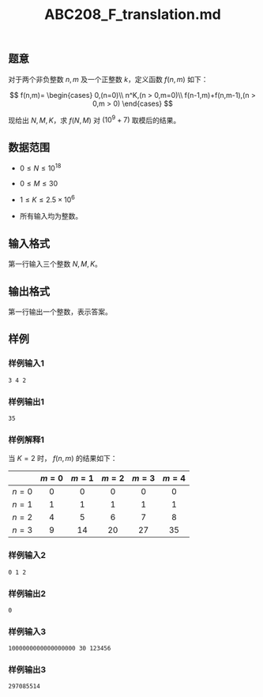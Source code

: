 ﻿---
title: "ABC208_F_translation.md"
tags: []
author: ""
created: ""
---

## 题意

对于两个非负整数 $n,m$ 及一个正整数 $k$，定义函数 $f(n,m)$ 如下：

$$
f(n,m)=
\begin{cases}
0,(n=0)\\
n^K,(n > 0,m=0)\\
f(n-1,m)+f(n,m-1),(n > 0,m > 0)
\end{cases}
$$

现给出 $N,M,K$，求 $f(N,M)$ 对 $(10^9+7)$ 取模后的结果。

## 数据范围

- $0 \leq N \leq 10^{18}$

- $0 \leq M \leq 30$

- $1 \leq K \leq 2.5 \times 10^6$

- 所有输入均为整数。

## 输入格式

第一行输入三个整数 $N,M,K$。

## 输出格式

第一行输出一个整数，表示答案。

## 样例

### 样例输入1

```
3 4 2
```

### 样例输出1

```
35
```

### 样例解释1

当 $K=2$ 时， $f(n,m)$ 的结果如下：

| | $m=0$ | $m=1$ | $m=2$ | $m=3$ | $m=4$ |
| :-: | :-: | :-: | :-: | :-: | :-: |
| $n=0$ | $0$ | $0$ | $0$ | $0$ | $0$ |
| $n=1$ | $1$ | $1$ | $1$ | $1$ | $1$ |
| $n=2$ | $4$ | $5$ | $6$ | $7$ | $8$ |
| $n=3$ | $9$ | $14$ | $20$ | $27$ | $35$ |

### 样例输入2

```
0 1 2
```

### 样例输出2

```
0
```

### 样例输入3

```
1000000000000000000 30 123456
```

### 样例输出3

```
297085514
```


